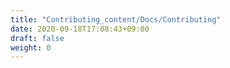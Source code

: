 ```yaml
---
title: "Contributing_content/Docs/Contributing"
date: 2020-09-18T17:08:43+09:00
draft: false
weight: 0
---
```


